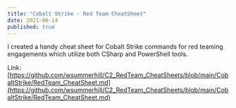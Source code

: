 ```yaml
---
title: "Cobalt Strike - Red Team CheatSheet"
date: 2021-06-14
published: true
---
```


I created a handy cheat sheet for Cobalt Strike commands for red teaming engagements which utilize both CSharp and PowerShell tools. 

Link: [https://github.com/wsummerhill/C2_RedTeam_CheatSheets/blob/main/CobaltStrike/RedTeam_CheatSheet.md](https://github.com/wsummerhill/C2_RedTeam_CheatSheets/blob/main/CobaltStrike/RedTeam_CheatSheet.md)
